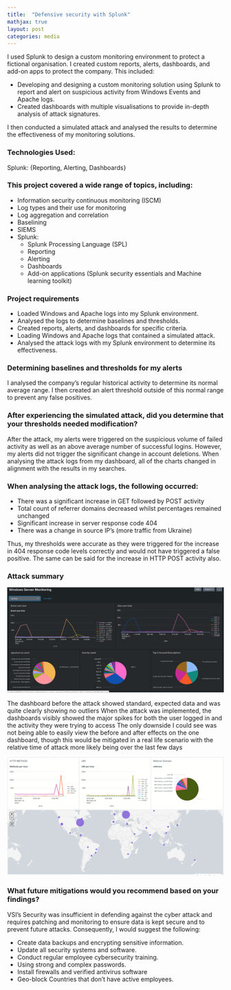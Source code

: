 ```yaml
---
title:  "Defensive security with Splunk"
mathjax: true
layout: post
categories: media
---
```


I used Splunk to design a custom monitoring environment to protect a fictional organisation. I created custom reports, alerts, dashboards, and add-on apps to protect the company. This included:
 
* Developing and designing a custom monitoring solution using Splunk to report and alert on suspicious activity from Windows Events and Apache logs. 
* Created dashboards with multiple visualisations to provide in-depth analysis of attack signatures.
 
I then conducted a simulated attack and analysed the results to determine the effectiveness of my monitoring solutions.
 
### Technologies Used: 
 
Splunk: {Reporting, Alerting, Dashboards} 
 
### This project covered a wide range of topics, including: 
 
* Information security continuous monitoring (ISCM) 
* Log types and their use for monitoring 
* Log aggregation and correlation 
* Baselining 
* SIEMS 
* Splunk: 
    * Splunk Processing Language (SPL) 
    * Reporting 
    * Alerting 
    * Dashboards 
    * Add-on applications (Splunk security essentials and Machine learning toolkit) 
 
### Project requirements
 
* Loaded Windows and Apache logs into my Splunk environment. 
* Analysed the logs to determine baselines and thresholds. 
* Created reports, alerts, and dashboards for specific criteria. 
* Loading Windows and Apache logs that contained a simulated attack.
* Analysed the attack logs with my Splunk environment to determine its effectiveness. 
 
### Determining baselines and thresholds for my alerts
 
I analysed the company’s regular historical activity to determine its normal average range. I then created an alert threshold outside of this normal range to prevent any false positives.
 
### After experiencing the simulated attack, did you determine that your thresholds needed modification? 
 
After the attack, my alerts were triggered on the suspicious volume of failed activity as well as an above average number of successful logins. However, my alerts did not trigger the significant change in account deletions. When analysing the attack logs from my dashboard, all of the charts changed in alignment with the results in my searches.
 
### When analysing the attack logs, the following occurred:
 
* There was a significant increase in GET followed by POST activity
* Total count of referrer domains decreased whilst percentages remained unchanged
* Significant increase in server response code 404
* There was a change in source IP’s (more traffic from Ukraine)
 
Thus, my thresholds were accurate as they were triggered for the increase in 404 response code levels correctly and would not have triggered a false positive. The same can be said for the increase in HTTP POST activity also.
 
### Attack summary

![title](/WindowsServerMonitoring.png)
 
The dashboard before the attack showed standard, expected data and was quite clearly showing no outliers
When the attack was implemented, the dashboards visibly showed the major spikes for both the user logged in and the activity they were trying to access
The only downside I could see was not being able to easily view the before and after effects on the one dashboard, though this would be mitigated in a real life scenario with the relative time of attack more likely being over the last few days

![title](/AnalysingAttacksDashboard.png)
 
### What future mitigations would you recommend based on your findings?
 
VSI’s Security was insufficient in defending against the cyber attack and requires patching and monitoring to ensure data is kept secure and to prevent future attacks. Consequently, I would suggest the following:

* Create data backups and encrypting sensitive information.
* Update all security systems and software.
* Conduct regular employee cybersecurity training.
* Using strong and complex passwords.
* Install firewalls and verified antivirus software
* Geo-block Countries that don’t have active employees.
